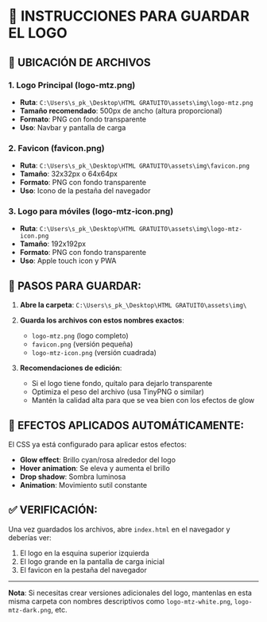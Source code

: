 # 📁 INSTRUCCIONES PARA GUARDAR EL LOGO

## 🎯 UBICACIÓN DE ARCHIVOS

### **1. Logo Principal (logo-mtz.png)**
- **Ruta**: `C:\Users\s_pk_\Desktop\HTML GRATUITO\assets\img\logo-mtz.png`
- **Tamaño recomendado**: 500px de ancho (altura proporcional)
- **Formato**: PNG con fondo transparente
- **Uso**: Navbar y pantalla de carga

### **2. Favicon (favicon.png)**
- **Ruta**: `C:\Users\s_pk_\Desktop\HTML GRATUITO\assets\img\favicon.png`
- **Tamaño**: 32x32px o 64x64px
- **Formato**: PNG con fondo transparente
- **Uso**: Icono de la pestaña del navegador

### **3. Logo para móviles (logo-mtz-icon.png)**
- **Ruta**: `C:\Users\s_pk_\Desktop\HTML GRATUITO\assets\img\logo-mtz-icon.png`
- **Tamaño**: 192x192px
- **Formato**: PNG con fondo transparente
- **Uso**: Apple touch icon y PWA

## 📝 PASOS PARA GUARDAR:

1. **Abre la carpeta**: `C:\Users\s_pk_\Desktop\HTML GRATUITO\assets\img\`

2. **Guarda los archivos con estos nombres exactos**:
   - `logo-mtz.png` (logo completo)
   - `favicon.png` (versión pequeña)
   - `logo-mtz-icon.png` (versión cuadrada)

3. **Recomendaciones de edición**:
   - Si el logo tiene fondo, quítalo para dejarlo transparente
   - Optimiza el peso del archivo (usa TinyPNG o similar)
   - Mantén la calidad alta para que se vea bien con los efectos de glow

## 🎨 EFECTOS APLICADOS AUTOMÁTICAMENTE:

El CSS ya está configurado para aplicar estos efectos:
- **Glow effect**: Brillo cyan/rosa alrededor del logo
- **Hover animation**: Se eleva y aumenta el brillo
- **Drop shadow**: Sombra luminosa
- **Animation**: Movimiento sutil constante

## ✅ VERIFICACIÓN:

Una vez guardados los archivos, abre `index.html` en el navegador y deberías ver:
1. El logo en la esquina superior izquierda
2. El logo grande en la pantalla de carga inicial
3. El favicon en la pestaña del navegador

---

**Nota**: Si necesitas crear versiones adicionales del logo, mantenlas en esta misma carpeta con nombres descriptivos como `logo-mtz-white.png`, `logo-mtz-dark.png`, etc.

